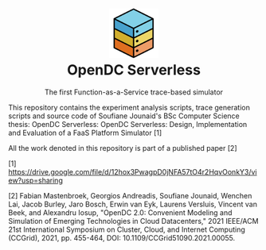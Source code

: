 <h1 align="center">
  <a href="http://opendc.org/">
    <img src="serverless-simulator/misc/artwork/logo.png" width="100" alt="OpenDC">
  </a>
  <br>
  OpenDC Serverless
</h1>
<p align="center">
The first Function-as-a-Service trace-based simulator
</p>

This repository contains the experiment analysis scripts, trace generation scripts and source code of Soufiane Jounaid's BSc Computer Science thesis: OpenDC Serverless: OpenDC Serverless: Design, Implementation and Evaluation of a FaaS Platform Simulator [1]

All the work denoted in this repository is part of a published paper [2]

[1] https://drive.google.com/file/d/12hox3PwagpD0jNFA57tO4r2HqvOonkY3/view?usp=sharing

[2] Fabian Mastenbroek, Georgios Andreadis, Soufiane Jounaid, Wenchen Lai, Jacob Burley, Jaro Bosch, Erwin van Eyk, Laurens Versluis, Vincent van Beek, and Alexandru Iosup, "OpenDC 2.0: Convenient Modeling and Simulation of Emerging Technologies in Cloud Datacenters," 2021 IEEE/ACM 21st International Symposium on Cluster, Cloud, and Internet Computing (CCGrid), 2021, pp. 455-464, DOI: 10.1109/CCGrid51090.2021.00055. 

